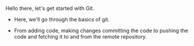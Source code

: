 Hello there, let's get started with Git. 

* Here, we'll go through the basics of git. 

* From adding code,  making changes committing the code to pushing the code and fetching it to and from the remote repository. 


